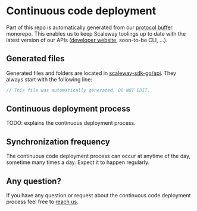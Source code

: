 # Continuous code deployment

Part of this repo is automatically generated from our [protocol buffer](https://en.wikipedia.org/wiki/Protocol_Buffers) monorepo.
This enables us to keep Scaleway toolings up to date with the latest version of our APIs ([developer website](https://www.scaleway.com/en/developers/), soon-to-be CLI, ...).

## Generated files

Generated files and folders are located in [scaleway-sdk-go/api](../api).
They always start with the following line:

```c
// This file was automatically generated. DO NOT EDIT.
```

## Continuous deployment process

TODO: explains the continuous deployment process.

## Synchronization frequency

The continuous code deployment process can occur at anytime of the day, sometime many times a day.
Expect it to happen regularly.

## Any question?

If you have any question or request about the continuous code deployment process feel free to [reach us](../README.md#reach-us).
